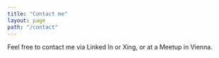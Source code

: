 ```yaml
---
title: "Contact me"
layout: page
path: "/contact"
---
```


Feel free to contact me via Linked In or Xing, or at a Meetup in Vienna.
